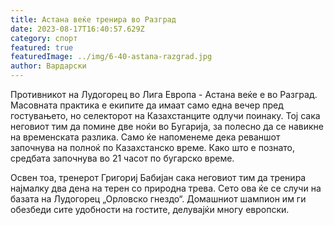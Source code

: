 ```yaml
---
title: Астана веќе тренира во Разград
date: 2023-08-17T16:40:57.629Z
category: спорт
featured: true
featuredImage: ../img/6-40-astana-razgrad.jpg
author: Вардарски
---
```

Противникот на Лудогорец во Лига Европа - Астана веќе е во Разград. Масовната практика е екипите да имаат само една вечер пред гостувањето, но селекторот на Казахстанците одлучи поинаку. Тој сака неговиот тим да помине две ноќи во Бугарија, за полесно да се навикне на временската разлика. Само ќе напоменеме дека реваншот започнува на полноќ по Казахстанско време. Како што е познато, средбата започнува во 21 часот по бугарско време.

Освен тоа, тренерот Григориј Бабијан сака неговиот тим да тренира најмалку два дена на терен со природна трева. Сето ова ќе се случи на базата на Лудогорец „Орловско гнездо“. Домашниот шампион им ги обезбеди сите удобности на гостите, делувајќи многу европски.